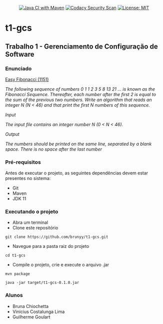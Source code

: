 <div align="center">

[![Java CI with Maven](https://github.com/brunyy/t1-gcs/actions/workflows/maven.yml/badge.svg)](https://github.com/brunyy/t1-gcs/actions/workflows/maven.yml)
[![Codacy Security Scan](https://github.com/brunyy/t1-gcs/actions/workflows/codacy.yml/badge.svg?branch=main)](https://github.com/brunyy/t1-gcs/actions/workflows/codacy.yml) 
[![License: MIT](https://img.shields.io/badge/License-MIT-yellow.svg)](https://opensource.org/licenses/MIT)

</div>

# t1-gcs
## Trabalho 1 - Gerenciamento de Configuração de Software

 ### **Enunciado**  

 [Easy Fibonacci (1151)](https://www.beecrowd.com.br/judge/en/problems/view/1151)

 *The following sequence of numbers 0 1 1 2 3 5 8 13 21 ... is known as the Fibonacci Sequence. Thereafter, each number after the first 2 is equal to the sum of the previous two numbers. Write an algorithm that reads an integer N (N < 46) and that print the first N numbers of this sequence.*

*Input*

*The input file contains an integer number N (0 < N < 46).*

*Output*

*The numbers ​​should be printed on the same line, separated by a blank space. There is no space after the last number*

### **Pré-requisitos**

Antes de executar o projeto, as seguintes dependências devem estar presentes no sistema:
- Git
- Maven
- JDK 11

### **Executando o projeto**
- Abra um terminal
- Clone este repositório

`git clone https://github.com/brunyy/t1-gcs.git`

- Navegue para a pasta raiz do projeto

`cd t1-gcs`

- Compile o projeto, crie e execute o arquivo .jar

`mvn package `

`java -jar target/t1-gcs-0.1.0.jar`

### **Alunos**  
- Bruna Chiochetta
- Vinícius Costalunga Lima
- Guilherme Goulart